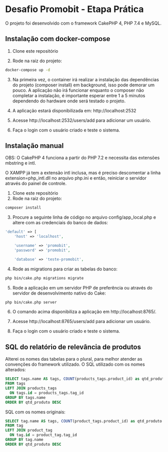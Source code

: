 # Desafio Promobit - Etapa Prática

O projeto foi desenvolvido com o framework CakePHP 4, PHP 7.4 e MySQL.

## Instalação com docker-compose

1. Clone este repositório

2. Rode na raiz do projeto:

```bash
docker-compose up -d
```
3. Na primeira vez, o container irá realizar a instalação das dependências do projeto (composer install) em background, isso pode demorar um pouco. A aplicação não irá funcionar enquanto o composer não completar a instalação, é importante esperar entre 1 a 5 minutos dependendo do hardware onde será testado o projeto.

4. A aplicação estará disponibilizada em: http://localhost:2532

5. Acesse http://localhost:2532/users/add para adicionar um usuário.

6. Faça o login com o usuário criado e teste o sistema.

## Instalação manual

OBS: O CakePHP 4 funciona a partir do PHP 7.2 e necessita das extensões mbstring e intl.

O XAMPP já tem a extensão intl inclusa, mas é preciso descomentar a linha extension=php_intl.dll no arquivo php.ini e então, reiniciar o servidor através do painel de controle.

1. Clone este repositório
2. Rode na raiz do projeto:

```bash
composer install
```

3. Procure a seguinte linha de código no arquivo config/app_local.php e altere com as credenciais do banco de dados:

```php
'default' => [
    'host' => 'localhost',

    'username' => 'promobit',
    'password' => 'promobit',

    'database' => 'teste-promobit',
```

4. Rode as migrations para criar as tabelas do banco:

```bash
php bin/cake.php migrations migrate
```

5. Rode a aplicação em um servidor PHP de preferência ou através do servidor de desenvolvimento nativo do Cake:

```bash
php bin/cake.php server
```

6. O comando acima disponibiliza a aplicação em http://localhost:8765/.

7. Acesse http://localhost:8765/users/add para adicionar um usuário.

8. Faça o login com o usuário criado e teste o sistema.

## SQL do relatório de relevância de produtos

Alterei os nomes das tabelas para o plural, para melhor atender as convenções do framework utilizado.
O SQL utilizado com os nomes alterados:

```sql
SELECT tags.name AS tags, COUNT(products_tags.product_id) as qtd_produto
FROM tags
LEFT JOIN products_tags 
  ON tags.id = products_tags.tag_id
GROUP BY tags.name
ORDER BY qtd_produto DESC
```

SQL com os nomes originais:

```sql
SELECT tag.name AS tags, COUNT(product_tags.product_id) as qtd_produto
FROM tag
LEFT JOIN product_tag 
  ON tag.id = product_tag.tag_id
GROUP BY tag.name
ORDER BY qtd_produto DESC
```

